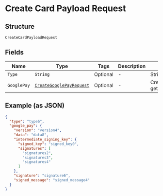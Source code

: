
# Create Card Payload Request

## Structure

`CreateCardPayloadRequest`

## Fields

| Name | Type | Tags | Description | Getter | Setter |
|  --- | --- | --- | --- | --- | --- |
| `Type` | `String` | Optional | - | String getType() | setType(String type) |
| `GooglePay` | [`CreateGooglePayRequest`](../../doc/models/create-google-pay-request.md) | Optional | - | CreateGooglePayRequest getGooglePay() | setGooglePay(CreateGooglePayRequest googlePay) |

## Example (as JSON)

```json
{
  "type": "type6",
  "google_pay": {
    "version": "version4",
    "data": "data8",
    "intermediate_signing_key": {
      "signed_key": "signed_key0",
      "signatures": [
        "signatures2",
        "signatures3",
        "signatures4"
      ]
    },
    "signature": "signature6",
    "signed_message": "signed_message4"
  }
}
```

